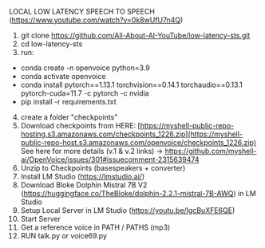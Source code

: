 LOCAL LOW LATENCY SPEECH TO SPEECH (https://www.youtube.com/watch?v=0k8wUfU7n4Q)

1. git clone https://github.com/All-About-AI-YouTube/low-latency-sts.git
2. cd low-latency-sts
3. run:
- conda create -n openvoice python=3.9
- conda activate openvoice
- conda install pytorch==1.13.1 torchvision==0.14.1 torchaudio==0.13.1 pytorch-cuda=11.7 -c pytorch -c nvidia
- pip install -r requirements.txt
4. create a folder "checkpoints"
5. Download checkpoints from HERE: [https://myshell-public-repo-hosting.s3.amazonaws.com/checkpoints_1226.zip](https://myshell-public-repo-host.s3.amazonaws.com/openvoice/checkpoints_1226.zip)
   See here for more details (v.1 & v.2 links) → https://github.com/myshell-ai/OpenVoice/issues/301#issuecomment-2315639474
6. Unzip to Checkpoints (basespeakers + converter)
7. Install LM Studio (https://lmstudio.ai/)
8. Download Bloke Dolphin Mistral 7B V2 (https://huggingface.co/TheBloke/dolphin-2.2.1-mistral-7B-AWQ) in LM Studio
9. Setup Local Server in LM Studio (https://youtu.be/IgcBuXFE6QE)
10. Start Server
11. Get a reference voice in PATH / PATHS (mp3)
12. RUN talk.py or voice69.py
